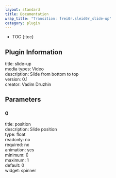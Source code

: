 ```yaml
---
layout: standard
title: Documentation
wrap_title: "Transition: frei0r.sleid0r_slide-up"
category: plugin
---
```

* TOC
{:toc}

## Plugin Information

title: slide-up  
media types:
Video  
description: Slide from bottom to top  
version: 0.1  
creator: Vadim Druzhin  

## Parameters

### 0

title: position    
description:
Slide position  
type: float  
readonly: no  
required: no  
animation: yes  
minimum: 0  
maximum: 1  
default: 0  
widget: spinner  

